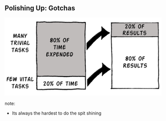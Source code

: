 ##  Polishing Up: Gotchas

![The 80-20 rule of effort](img/80-20-rule.jpg)

note:
- Its always the hardest to do the spit shining    
